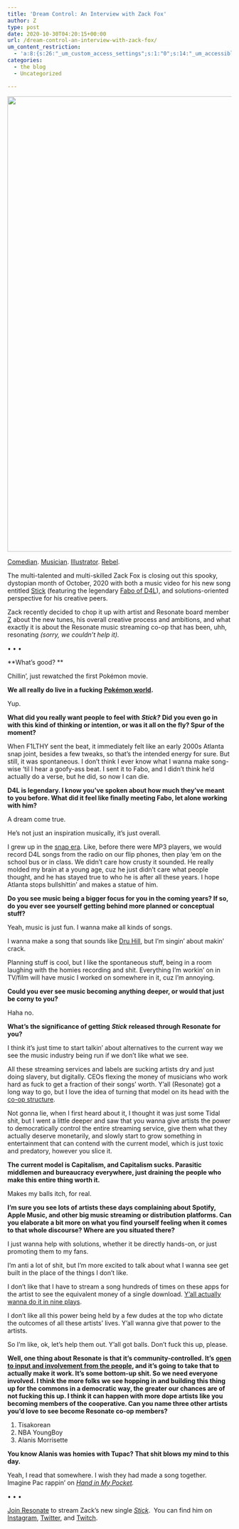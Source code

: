```yaml
---
title: 'Dream Control: An Interview with Zack Fox'
author: Z
type: post
date: 2020-10-30T04:20:15+00:00
url: /dream-control-an-interview-with-zack-fox/
um_content_restriction:
  - 'a:8:{s:26:"_um_custom_access_settings";s:1:"0";s:14:"_um_accessible";s:1:"0";s:19:"_um_noaccess_action";s:1:"0";s:30:"_um_restrict_by_custom_message";s:1:"0";s:27:"_um_restrict_custom_message";s:0:"";s:19:"_um_access_redirect";s:1:"0";s:23:"_um_access_redirect_url";s:0:"";s:28:"_um_access_hide_from_queries";s:1:"0";}'
categories:
  - the blog
  - Uncategorized

---
```

<img loading="lazy" decoding="async" class="alignnone size-large wp-image-6944" src="https://resonate.is/wp-content/uploads/2020/10/IMG_1488-683x1024.jpg" alt="" width="683" height="1024" srcset="http://resonate.localhost/wp-content/uploads/2020/10/IMG_1488-683x1024.jpg 683w, http://resonate.localhost/wp-content/uploads/2020/10/IMG_1488-200x300.jpg 200w, http://resonate.localhost/wp-content/uploads/2020/10/IMG_1488-768x1151.jpg 768w, http://resonate.localhost/wp-content/uploads/2020/10/IMG_1488-1025x1536.jpg 1025w, http://resonate.localhost/wp-content/uploads/2020/10/IMG_1488-1366x2048.jpg 1366w, http://resonate.localhost/wp-content/uploads/2020/10/IMG_1488-scaled.jpg 1708w" sizes="(max-width: 683px) 100vw, 683px" />

[Comedian][1]. [Musician][2]. [Illustrator][3]. [Rebel][4].

The multi-talented and multi-skilled Zack Fox is closing out this spooky, dystopian month of October, 2020 with both a music video for his new song entitled [Stick][5] (featuring the legendary [Fabo of D4L][6]), and solutions-oriented perspective for his creative peers.

Zack recently decided to chop it up with artist and Resonate board member [Z][7] about the new tunes, his overall creative process and ambitions, and what exactly it is about the Resonate music streaming co-op that has been, uhh, resonating _(sorry, we couldn’t help it)._

• • •

**What’s good? **

Chillin’, just rewatched the first Pokémon movie.

**We all really do live in a fucking** [**Pokémon world**][8]**.**

Yup.

**What did you really want people to feel with** **_Stick?_** **Did you even go in with this kind of thinking or intention, or was it all on the fly? Spur of the moment?**

When F1LTHY sent the beat, it immediately felt like an early 2000s Atlanta snap joint, besides a few tweaks, so that’s the intended energy for sure. But still, it was spontaneous. I don’t think I ever know what I wanna make song-wise ‘til I hear a goofy-ass beat. I sent it to Fabo, and I didn’t think he’d actually do a verse, but he did, so now I can die.

**D4L is legendary. I know you’ve spoken about how much they’ve meant to you before. What did it feel like finally meeting Fabo, let alone working with him?**

A dream come true.

He’s not just an inspiration musically, it’s just overall.

I grew up in the [snap era][9]. Like, before there were MP3 players, we would record D4L songs from the radio on our flip phones, then play ‘em on the school bus or in class. We didn’t care how crusty it sounded. He really molded my brain at a young age, cuz he just didn’t care what people thought, and he has stayed true to who he is after all these years. I hope Atlanta stops bullshittin’ and makes a statue of him.

**Do you see music being a bigger focus for you in the coming years? If so, do you ever see yourself getting behind more planned or conceptual stuff?**

Yeah, music is just fun. I wanna make all kinds of songs.

I wanna make a song that sounds like [Dru Hill][10], but I’m singin’ about makin’ crack.

Planning stuff is cool, but I like the spontaneous stuff, being in a room laughing with the homies recording and shit. Everything I’m workin’ on in TV/film will have music I worked on somewhere in it, cuz I’m annoying.

**Could you ever see music becoming anything deeper, or would that just be corny to you?**

Haha no.

**What’s the significance of getting** **_Stick_** **released through Resonate for you?**

I think it’s just time to start talkin’ about alternatives to the current way we see the music industry being run if we don’t like what we see.

All these streaming services and labels are sucking artists dry and just doing slavery, but digitally. CEOs flexing the money of musicians who work hard as fuck to get a fraction of their songs’ worth. Y’all (Resonate) got a long way to go, but I love the idea of turning that model on its head with the [co-op structure][11].

Not gonna lie, when I first heard about it, I thought it was just some Tidal shit, but I went a little deeper and saw that you wanna give artists the power to democratically control the entire streaming service, give them what they actually deserve monetarily, and slowly start to grow something in entertainment that can contend with the current model, which is just toxic and predatory, however you slice it.

**The current model is Capitalism, and Capitalism sucks. Parasitic middlemen and bureaucracy everywhere, just draining the people who make this entire thing worth it.**

Makes my balls itch, for real.

**I’m sure you see lots of artists these days complaining about Spotify, Apple Music, and other big music streaming or distribution platforms. Can you elaborate a bit more on what you find yourself feeling when it comes to that whole discourse? Where are you situated there?**

I just wanna help with solutions, whether it be directly hands-on, or just promoting them to my fans.

I’m anti a lot of shit, but I’m more excited to talk about what I wanna see get built in the place of the things I don’t like.

I don’t like that I have to stream a song hundreds of times on these apps for the artist to see the equivalent money of a single download. [Y’all actually wanna do it in nine plays][12].

I don’t like all this power being held by a few dudes at the top who dictate the outcomes of all these artists’ lives. Y’all wanna give that power to the artists.

So I’m like, ok, let’s help them out. Y’all got balls. Don’t fuck this up, please.

**Well, one thing about Resonate is that it’s community-controlled. It’s** [**open to input and involvement from the people**][13]**, and it’s going to take that to actually make it work. It’s some bottom-up shit. So we need everyone involved. I think the more folks we see hopping in and building this thing up for the commons in a democratic way, the greater our chances are of not fucking this up. I think it can happen with more dope artists like you becoming members of the cooperative. Can you name three other artists you’d love to see become Resonate co-op members?**

  1. Tisakorean
  2. NBA YoungBoy
  3. Alanis Morrisette

**You know Alanis was homies with Tupac? That shit blows my mind to this day.**

Yeah, I read that somewhere. I wish they had made a song together. Imagine Pac rappin’ on _[Hand in My Pocket][14]._

• • •

[Join Resonate][15] to stream Zack&#8217;s new single [_Stick_][5].  You can find him on [Instagram][16], [Twitter][17], and [Twitch][18].

 [1]: https://youtu.be/FBKURoeBKcY
 [2]: https://youtu.be/-pypV-JPU1k
 [3]: https://instagram.com/ebtdubois?igshid=1kvcs9ltpyvf1
 [4]: https://web.archive.org/web/20201029225131/https://twitter.com/zackfox/status/1267208031550357504?s=20
 [5]: https://beta.resonate.is/artists/13946
 [6]: https://youtu.be/3NXBgSCSrIk
 [7]: http://www.zetto.plus/
 [8]: https://youtu.be/ZHJa_om2nyk
 [9]: https://youtu.be/jDbYu_7bu04
 [10]: https://youtu.be/pTDzA2uyjeY
 [11]: https://resonate.is/the-coop/
 [12]: https://www.yesmagazine.org/democracy/2018/05/17/bye-spotify-musicians-take-back-ownership-with-this-cooperative/
 [13]: https://resonate.is/volunteer/
 [14]: https://www.youtube.com/watch?v=CUjIY_XxF1g
 [15]: https://resonate.is/join/
 [16]: http://instagram.com/zackfox
 [17]: https://twitter.com/zackfox/
 [18]: https://www.twitch.tv/zackfox/